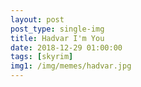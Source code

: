 ```yaml
---
layout: post
post_type: single-img
title: Hadvar I'm You
date: 2018-12-29 01:00:00
tags: [skyrim]
img1: /img/memes/hadvar.jpg
---
```

